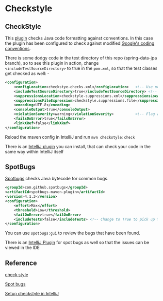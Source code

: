 # Checkstyle 

## CheckStyle
This [plugin](https://maven.apache.org/plugins/maven-checkstyle-plugin/index.html) checks Java code formatting against conventions. 
In this case the plugin has been configured to check against modified [Google's coding conventions](https://google.github.io/styleguide/javaguide.html). 

There is some dodgy code in the test directory of this repo (spring-data-jpa branch), so to see this plugin in action, change 
`<includeTestSourceDirectory>` to true in the `pom.xml`, so that the test classes get checked as well: -

```xml
<configuration>
    <configLocation>checkstye-checks.xml</configLocation>   <!-- Use modified google code checks -->
    <includeTestSourceDirectory>true</includeTestSourceDirectory> <!-- Include test sources -->
    <suppressionsLocation>checkstyle-suppressions.xml</suppressionsLocation>
    <suppressionsFileExpression>checkstyle.suppressions.file</suppressionsFileExpression>
    <encoding>UTF-8</encoding>
    <consoleOutput>true</consoleOutput>
    <violationSeverity>warning</violationSeverity>          <!-- Flag all warnings as errors build will fail any violations -->
    <failsOnError>true</failsOnError>
    <linkXRef>false</linkXRef>
</configuration>
```

Reload the maven config in IntelliJ and run `mvn checkstyle:check`

There is an [IntelliJ plugin](https://plugins.jetbrains.com/plugin/1065-checkstyle-idea) you can install, that can check your code in the same way within IntelliJ itself


## SpotBugs
[Spotbugs](https://spotbugs.github.io/) checks Java bytecode for common bugs. 

```xml
<groupId>com.github.spotbugs</groupId>
<artifactId>spotbugs-maven-plugin</artifactId>
<version>4.1.3</version>
<configuration>
    <effort>Max</effort>
    <threshold>Low</threshold>
    <failOnError>true</failOnError>
    <includeTests>false</includeTests> <!-- Change to True to pick up test classes -->
</configuration>
```

You can use `spotbugs:gui` to review the bugs that have been found.

There is an [IntelliJ Plugin](https://plugins.jetbrains.com/plugin/14014-spotbugs) for spot bugs as well so that the issues can be viewed in the IDE

## Reference

[check style](https://checkstyle.sourceforge.io/)

[Spot bugs](https://spotbugs.github.io/spotbugs-maven-plugin/)

[Setup checkstyle in IntelliJ](https://www.seas.upenn.edu/~cis121/current/resources/guides/style-checker-setup-intellij.html)

